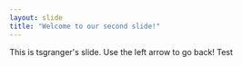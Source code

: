 ```yaml
---
layout: slide
title: "Welcome to our second slide!"
---
```

This is tsgranger's slide.
Use the left arrow to go back!
Test
